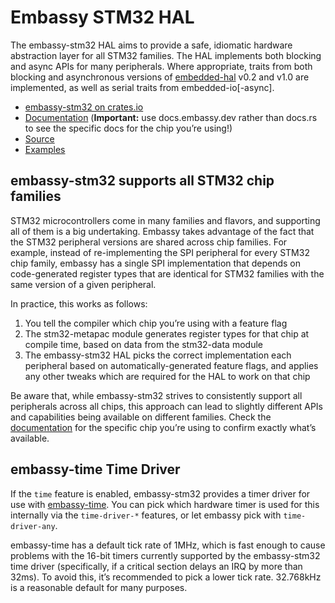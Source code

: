 # Embassy STM32 HAL

The embassy-stm32 HAL aims to provide a safe, idiomatic hardware abstraction layer for all STM32 families. The HAL implements both blocking and async APIs for many peripherals. Where appropriate, traits from both blocking and asynchronous versions of [embedded-hal](https://docs.rs/embedded-hal/latest/embedded_hal/) v0.2 and v1.0 are implemented, as well as serial traits from embedded-io\[-async].

* [embassy-stm32 on crates.io](https://crates.io/crates/embassy-stm32)
* [Documentation](https://docs.embassy.dev/embassy-stm32/) (**Important:** use docs.embassy.dev rather than docs.rs to see the specific docs for the chip you’re using!)
* [Source](https://github.com/embassy-rs/embassy/tree/main/embassy-stm32)
* [Examples](https://github.com/embassy-rs/embassy/tree/main/examples)

## embassy-stm32 supports all STM32 chip families

STM32 microcontrollers come in many families and flavors, and supporting all of them is a big undertaking. Embassy takes advantage of the fact that the STM32 peripheral versions are shared across chip families. For example, instead of re-implementing the SPI peripheral for every STM32 chip family, embassy has a single SPI implementation that depends on code-generated register types that are identical for STM32 families with the same version of a given peripheral.

In practice, this works as follows:

1. You tell the compiler which chip you’re using with a feature flag
1. The stm32-metapac module generates register types for that chip at compile time, based on data from the stm32-data module
1. The embassy-stm32 HAL picks the correct implementation each peripheral based on automatically-generated feature flags, and applies any other tweaks which are required for the HAL to work on that chip

Be aware that, while embassy-stm32 strives to consistently support all peripherals across all chips, this approach can lead to slightly different APIs and capabilities being available on different families. Check the [documentation](https://docs.embassy.dev/embassy-stm32/) for the specific chip you’re using to confirm exactly what’s available.

## embassy-time Time Driver
If the `time` feature is enabled, embassy-stm32 provides a timer driver for use with [embassy-time](https://docs.embassy.dev/embassy-time/). You can pick which hardware timer is used for this internally via the `time-driver-*` features, or let embassy pick with `time-driver-any`.

embassy-time has a default tick rate of 1MHz, which is fast enough to cause problems with the 16-bit timers currently supported by the embassy-stm32 time driver (specifically, if a critical section delays an IRQ by more than 32ms). To avoid this, it’s recommended to pick a lower tick rate. 32.768kHz is a reasonable default for many purposes.